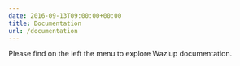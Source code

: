 ```yaml
---
date: 2016-09-13T09:00:00+00:00
title: Documentation
url: /documentation
---
```


Please find on the left the menu to explore Waziup documentation.
